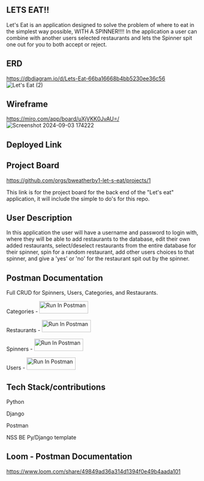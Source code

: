 ## LETS EAT!!
Let's Eat is an application designed to solve the problem of where to eat in the simplest way possible, WITH A SPINNER!!!!
In the application a user can combine with another users selected restaurants and lets the Spinner spit one out for you to both accept or reject.

## ERD

https://dbdiagram.io/d/Lets-Eat-66ba16668b4bb5230ee36c56
![Let's Eat (2)](https://github.com/user-attachments/assets/52901b36-a751-435a-9a74-ee40788a9867)


## Wireframe

https://miro.com/app/board/uXjVKK0JvAU=/
![Screenshot 2024-09-03 174222](https://github.com/user-attachments/assets/d8bfe7e8-e775-46f6-b060-d0408c376bd8)





## Deployed Link


## Project Board
https://github.com/orgs/bweatherby1-let-s-eat/projects/1

This link is for the project board for the back end of the "Let's eat" application, it will include the simple to do's for this repo.

## User Description
In this application the user will have a username and password to login with, where they will be able to add restaurants to the database, edit their own added restaurants, select/deselect restaurants from the entire database for their spinner, spin for a random restaurant, add other users choices to that spinner, and give a 'yes' or 'no' for the restaurant spit out by the spinner.

## Postman Documentation

Full CRUD for Spinners, Users, Categories, and Restaurants.

Categories - [<img src="https://run.pstmn.io/button.svg" alt="Run In Postman" style="width: 128px; height: 32px;">](https://god.gw.postman.com/run-collection/29723472-0063ce35-8db4-4c42-a60b-4e911a38baa5?action=collection%2Ffork&source=rip_markdown&collection-url=entityId%3D29723472-0063ce35-8db4-4c42-a60b-4e911a38baa5%26entityType%3Dcollection%26workspaceId%3D962c356d-e65c-4d78-a0f5-fe0c9d4cecf9)

Restaurants - [<img src="https://run.pstmn.io/button.svg" alt="Run In Postman" style="width: 128px; height: 32px;">](https://god.gw.postman.com/run-collection/29723472-1a212c47-fa7d-4f1c-9996-49c9ef6c55b1?action=collection%2Ffork&source=rip_markdown&collection-url=entityId%3D29723472-1a212c47-fa7d-4f1c-9996-49c9ef6c55b1%26entityType%3Dcollection%26workspaceId%3D962c356d-e65c-4d78-a0f5-fe0c9d4cecf9)

Spinners - [<img src="https://run.pstmn.io/button.svg" alt="Run In Postman" style="width: 128px; height: 32px;">](https://god.gw.postman.com/run-collection/29723472-f3d9dd21-982d-447a-8940-acd968d8ffb7?action=collection%2Ffork&source=rip_markdown&collection-url=entityId%3D29723472-f3d9dd21-982d-447a-8940-acd968d8ffb7%26entityType%3Dcollection%26workspaceId%3D962c356d-e65c-4d78-a0f5-fe0c9d4cecf9)

Users - [<img src="https://run.pstmn.io/button.svg" alt="Run In Postman" style="width: 128px; height: 32px;">](https://god.gw.postman.com/run-collection/29723472-a0335fb6-2d24-482b-bcb1-a1f5776237c3?action=collection%2Ffork&source=rip_markdown&collection-url=entityId%3D29723472-a0335fb6-2d24-482b-bcb1-a1f5776237c3%26entityType%3Dcollection%26workspaceId%3D962c356d-e65c-4d78-a0f5-fe0c9d4cecf9)


## Tech Stack/contributions

Python

Django

Postman

NSS BE Py/Django template

## Loom - Postman Documentation

https://www.loom.com/share/49849ad36a314d1394f0e49b4aada101

